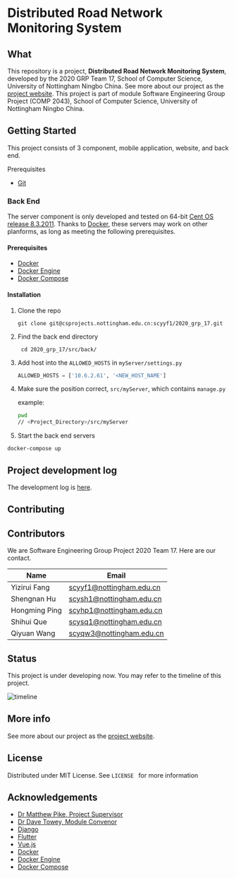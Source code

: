 # Distributed Road Network Monitoring System

## What

This repository is a project,  **Distributed Road Network Monitoring System**, developed by the 2020 GRP Team 17, School of Computer Science, University of Nottingham Ningbo China. See more about our project as the [project website](http://cslinux.nottingham.edu.cn/~Team202017/). This project is part of module Software Engineering Group Project (COMP 2043), School of Computer Science, University of Nottingham Ningbo China.

 ## Getting Started

This project consists of 3 component, mobile application, website, and back end.

Prerequisites

- [Git](https://git-scm.com)

### Back End

The server component is only developed and tested on 64-bit [Cent OS release 8.3.2011](https://wiki.centos.org/action/show/Manuals/ReleaseNotes/CentOS8.2011?action=show&redirect=Manuals%2FReleaseNotes%2FCentOSLinux8). Thanks to [Docker](https://www.docker.com/), these servers may work on other planforms, as long as meeting the following prerequisites.

#### Prerequisites 

- [Docker](https://www.docker.com/)
- [Docker Engine](https://docs.docker.com/engine/)
- [Docker Compose](https://docs.docker.com/compose/)

#### Installation

1. Clone the repo

    `git clone git@csprojects.nottingham.edu.cn:scyyf1/2020_grp_17.git`

2. Find the back end directory

    ` cd 2020_grp_17/src/back/`

3. Add host into the `ALLOWED_HOSTS` in `myServer/settings.py`

    ```python
    ALLOWED_HOSTS = ['10.6.2.61', '<NEW_HOST_NAME']
    ```
    
4. Make sure the position correct, `src/myServer`, which contains `manage.py`

    example:

    ```bash
    pwd
    // <Project_Directory>/src/myServer
    ```

5. Start the back end servers

  `docker-compose up` 

## Project development log

The development log is [here](../log/devLog.md).

## Contributing



## Contributors

We are Software Engineering Group Project 2020 Team 17. Here are our contact.

| Name          | Email                                                       |
| ------------- | ----------------------------------------------------------- |
| Yizirui Fang  | [scyyf1@nottingham.edu.cn](mailto:scyyf1@nottingham.edu.cn) |
| Shengnan Hu   | [scysh1@nottingham.edu.cn](mailto:scysh1@nottingham.edu.cn) |
| Hongming Ping | [scyhp1@nottingham.edu.cn](mailto:scyhp1@nottingham.edu.cn) |
| Shihui Que    | [scysq1@nottingham.edu.cn](mailto:scysq1@nottingham.edu.cn) |
| Qiyuan Wang   | [scyqw3@nottingham.edu.cn](mailto:scyqw3@nottingham.edu.cn) |





## Status

This project is under developing now. You may refer to the timeline of this project.

![timeline](../images/timeline.png)

## More info

See more about our project as the [project website](http://cslinux.nottingham.edu.cn/~Team202017/).

## License

Distributed under MIT License. See `LICENSE ` for more information

## Acknowledgements

- [Dr Matthew Pike, Project Supervisor](https://www.nottingham.edu.cn/en/Science-Engineering/People/Profile.aspx?id=c856979f-d2aa-47ab-b2b5-3a611c28e461&language=en-GB)
- [Dr Dave Towey, Module Convenor](https://www.nottingham.edu.cn/en/Science-Engineering/People/Profile.aspx?id=bb1f4f26-2f23-4a34-a9cc-b7a10a1fb1a8&language=en-GB)
- [Django](https://www.djangoproject.com/)
- [Flutter](https://flutter.dev/)
- [Vue.js](https://vuejs.org/)
- [Docker](https://www.docker.com/)
- [Docker Engine](https://docs.docker.com/engine/)
- [Docker Compose](https://docs.docker.com/compose/)